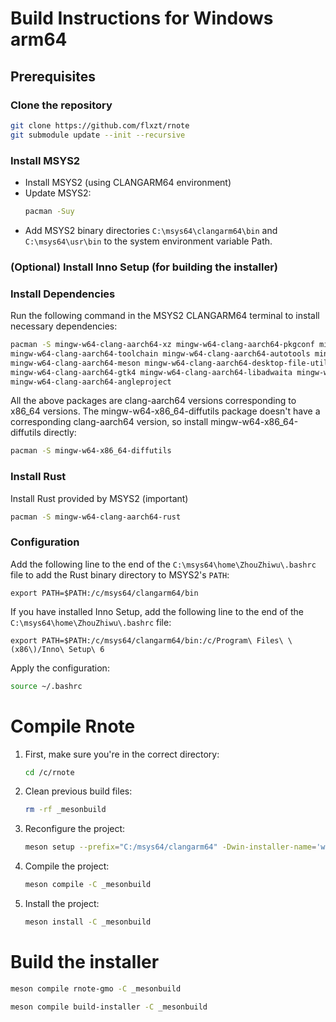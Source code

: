 # Build Instructions for Windows arm64

## Prerequisites
### Clone the repository

```bash
git clone https://github.com/flxzt/rnote
git submodule update --init --recursive
```

### Install MSYS2
- Install MSYS2 (using CLANGARM64 environment)
- Update MSYS2:
   ```Bash
   pacman -Suy
   ```
- Add MSYS2 binary directories `C:\msys64\clangarm64\bin` and `C:\msys64\usr\bin` to the system environment variable Path.

### (Optional) Install Inno Setup (for building the installer)

### Install Dependencies
Run the following command in the MSYS2 CLANGARM64 terminal to install necessary dependencies:

```bash
pacman -S mingw-w64-clang-aarch64-xz mingw-w64-clang-aarch64-pkgconf mingw-w64-clang-aarch64-clang \
mingw-w64-clang-aarch64-toolchain mingw-w64-clang-aarch64-autotools mingw-w64-clang-aarch64-make mingw-w64-clang-aarch64-cmake \
mingw-w64-clang-aarch64-meson mingw-w64-clang-aarch64-desktop-file-utils mingw-w64-clang-aarch64-appstream \
mingw-w64-clang-aarch64-gtk4 mingw-w64-clang-aarch64-libadwaita mingw-w64-clang-aarch64-poppler mingw-w64-clang-aarch64-poppler-data \
mingw-w64-clang-aarch64-angleproject
```
All the above packages are clang-aarch64 versions corresponding to x86_64 versions.
The mingw-w64-x86_64-diffutils package doesn't have a corresponding clang-aarch64 version, so install mingw-w64-x86_64-diffutils directly:

```bash
pacman -S mingw-w64-x86_64-diffutils
```

### Install Rust
Install Rust provided by MSYS2 (important)
```bash
pacman -S mingw-w64-clang-aarch64-rust
```

### Configuration

Add the following line to the end of the `C:\msys64\home\ZhouZhiwu\.bashrc` file to add the Rust binary directory to MSYS2's `PATH`:

```
export PATH=$PATH:/c/msys64/clangarm64/bin
```
If you have installed Inno Setup, add the following line to the end of the `C:\msys64\home\ZhouZhiwu\.bashrc` file:

```
export PATH=$PATH:/c/msys64/clangarm64/bin:/c/Program\ Files\ \(x86\)/Inno\ Setup\ 6
```
Apply the configuration:

```bash
source ~/.bashrc
```

# Compile Rnote

1. First, make sure you're in the correct directory:
   ```bash
   cd /c/rnote
   ```
   
2. Clean previous build files:
   ```bash
   rm -rf _mesonbuild
   ```
   
3. Reconfigure the project:
    ```bash
    meson setup --prefix="C:/msys64/clangarm64" -Dwin-installer-name='windows_arm64_installer' -Dwin-build-environment-path='C:\\msys64\\clangarm64' _mesonbuild
    ```

4. Compile the project:
   ```bash
   meson compile -C _mesonbuild
   ```
   
5. Install the project:
   ```bash
   meson install -C _mesonbuild
   ```
# Build the installer

```bash
meson compile rnote-gmo -C _mesonbuild
```

```bash
meson compile build-installer -C _mesonbuild
```
